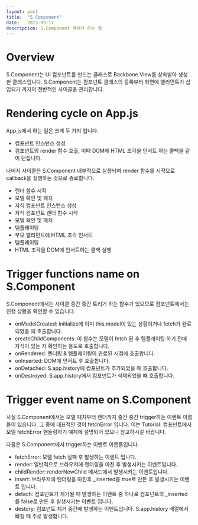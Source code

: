 ```yaml
---
layout: post
title:  "S.Component"
date:   2015-09-17
description: S.Component 객체가 하는 일
---
```


# Overview

S.Component는 UI 컴포넌트를 만드는 클래스로 Backbone.View를 상속받아 생성한 클래스입니다.
S.Component는 컴포넌트 클래스의 등록부터 화면에 엘리먼트가 삽입되기 까지의 전반적인 사이클을 관리합니다.

# Rendering cycle on App.js
App.js에서 하는 일은 크게 두 가지 입니다.

* 컴포넌트 인스턴스 생성
* 컴포넌트의 render 함수 호출, 이때 DOM에 HTML 조각을 인서트 하는 콜백을 같이 던집니다.

나머지 사이클은 S.Component 내부적으로 실행되며 render 함수를 시작으로 callback을 실행하는 것으로 종료합니다.

* 렌더 함수 시작
* 모델 확인 및 패치
* 자식 컴포넌트 인스턴스 생성
* 자식 컴포넌트 랜더 함수 시작
* 모델 확인 및 패치
* 템플레이팅
* 부모 엘리먼트에 HTML 조각 인서트
* 템플레이팅
* HTML 조각을 DOM에 인서트하는 콜백 실행

# Trigger functions name on S.Component

S.Component에서는 사이클 중간 중간 트리거 하는 함수가 있으므로 컴포넌트에서는 진행 상황을 확인할 수 있습니다.

* onModelCreated: initialize에 이미 this.model이 있는 상황이거나 fetch가 완료되었을 때 호출합니다.
* createChildComponents: 이 함수는 모델이 fetch 된 후 템플레이팅 하기 전에 자식이 있는 지 확인하는 용도로 호출합니다.
* onRendered: 렌더링 & 템플레이팅이 완료된 시점에 호출합니다.
* onInserted: DOM에 인서트 후 호출합니다.
* onDetached: S.app.history에 컴포넌트가 추가되었을 때 호출합니다.
* onDestroyed: S.app.history에서 컴포넌트가 삭제되었을 때 호출합니다.

# Trigger event name on S.Component

사실 S.Component에서는 모델 페치부터 랜더까지 중간 중간 trigger하는 이벤트 이름들이 있습니다.
그 중에 대표적인 것이 fetchError 입니다. 이는 Tutorial: 컴포넌트에서 모델 fetchError 핸들링하기 예제에 설명되어 있으니 참고하시길 바랍니다.

다음은 S.Component에서 trigger하는 이벤트 이름들입니다.

* fetchError: 모델 fetch 실패 후 발생하는 이벤트 입니다. 
* render: 일반적으로 브라우저에 랜더링을 마친 후 발생시키는 이벤트입니다.
* childRender: renderNewChild 메서드에서 발생시키는 이벤트입니다.
* insert: 브라우저에 랜더링을 마친후 _inserted를 true로 만든 후 발생시키는 이벤트 입니다.
* detach: 컴포넌트가 제거될 때 발생하는 이벤트 중 하나로 컴포넌트의 _inserted 를 false로 만든 후 발생시키는 이벤트 입니다.
* destory: 컴포넌트 제거 중간에 발생하는 이벤트입니다. S.app.history 배열에서 빠질 때 주로 발생합니다.










